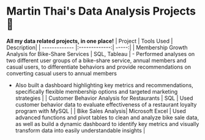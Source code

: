 # Martin Thai's Data Analysis Projects :star_struck:
**All my data related projects, in one place!**
| Project        | Tools Used  | Description|
| ------------- |:-------------:| -----:|
| Membership Growth Analysis for Bike-Share Services | SQL, Tableau | - Performed analyses on two different user groups of a bike-share service, annual members and casual users, to differentiate behaviors and provide recommendations on converting casual users to annual members 
- Also built a dashboard highlighting key metrics and recommendations, specifically flexible membership options and targeted marketing strategies |
| Customer Behavior Analysis for Restaurants | SQL | Used customer behavior data to evaluate effectiveness of a restaurant loyalty program with MySQL |
| Bike Sales Analysis| Microsoft Excel | Used advanced functions and pivot tables to clean and analyze bike sale data, as well as build a dynamic dashboard to identify key metrics and visually transform data into easily understandable insights |


